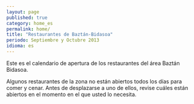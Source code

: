 ```yaml
---
layout: page
published: true
category: home_es
permalink: home/
title: "Restaurantes de Baztán-Bidasoa"
periodo: Septiembre y Octubre 2013
idioma: es
---
```


Este es el calendario de apertura de los restaurantes del área Baztán Bidasoa.

Algunos restaurantes de la zona no están abiertos todos los días para comer y cenar. Antes de desplazarse a uno de ellos, revise cuáles están abiertos en el momento en el que usted lo necesita.